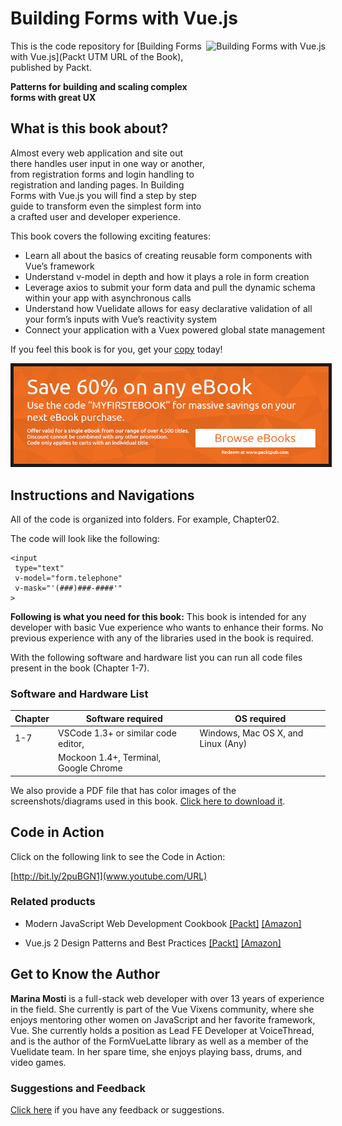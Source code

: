# Building Forms with Vue.js

<a href="Packt UTM URL of the Book"><img src="Cover Image URL of the Book" alt="Building Forms with Vue.js" height="256px" align="right"></a>

This is the code repository for [Building Forms with Vue.js](Packt UTM URL of the Book), published by Packt.

**Patterns for building and scaling complex forms with great UX**

## What is this book about?
Almost every web application and site out there handles user input in one way or another, from registration forms and login handling to registration and landing pages. In Building Forms with Vue.js you will find a step by step guide to transform even the simplest form into a crafted user and developer experience.

This book covers the following exciting features: 
* Learn all about the basics of creating reusable form components with Vue’s framework
* Understand v-model in depth and how it plays a role in form creation
* Leverage axios to submit your form data and pull the dynamic schema within your app with asynchronous calls
* Understand how Vuelidate allows for easy declarative validation of all your form’s inputs with Vue’s reactivity system
* Connect your application with a Vuex powered global state management

If you feel this book is for you, get your [copy](https://www.amazon.com/dp/1839213337) today!

<a href="https://www.packtpub.com/?utm_source=github&utm_medium=banner&utm_campaign=GitHubBanner"><img src="https://raw.githubusercontent.com/PacktPublishing/GitHub/master/GitHub.png" 
alt="https://www.packtpub.com/" border="5" /></a>


## Instructions and Navigations
All of the code is organized into folders. For example, Chapter02.

The code will look like the following:
```
<input 
 type="text"
 v-model="form.telephone"
 v-mask="'(###)###-####'"
>
```

**Following is what you need for this book:**
This book is intended for any developer with basic Vue experience who wants to enhance their forms. No previous experience with any of the libraries used in the book is required.

With the following software and hardware list you can run all code files present in the book (Chapter 1-7).

### Software and Hardware List

| Chapter  | Software required                     | OS required                        |
| -------- | ------------------------------------  | -----------------------------------|
|   1-7    | VSCode 1.3+ or similar code editor,   | Windows, Mac OS X, and Linux (Any) |
|          | Mockoon 1.4+, Terminal, Google Chrome |                                    |


We also provide a PDF file that has color images of the screenshots/diagrams used in this book. [Click here to download it](https://static.packt-cdn.com/downloads/9781839213335_ColorImages.pdf).

## Code in Action

Click on the following link to see the Code in Action:

[http://bit.ly/2puBGN1](www.youtube.com/URL)

### Related products <Other books you may enjoy>
* Modern JavaScript Web Development Cookbook [[Packt]](https://www.packtpub.com/web-development/modern-javascript-web-development-cookbook?utm_source=github&utm_medium=repository&utm_campaign=9781788992749) [[Amazon]](https://www.amazon.com/dp/1788992741)

* Vue.js 2 Design Patterns and Best Practices [[Packt]](https://www.packtpub.com/web-development/vuejs-design-patterns-and-best-practices?utm_source=github&utm_medium=repository&utm_campaign=9781788839792) [[Amazon]](https://www.amazon.com/dp/178883979X)

## Get to Know the Author
**Marina Mosti**
is a full-stack web developer with over 13 years of experience in the field. She currently is part of the Vue Vixens community, where she enjoys mentoring other women on JavaScript and her favorite framework, Vue. She currently holds a position as Lead FE Developer at VoiceThread, and is the author of the FormVueLatte library as well as a member of the Vuelidate team. In her spare time, she enjoys playing bass, drums, and video games.


### Suggestions and Feedback
[Click here](https://docs.google.com/forms/d/e/1FAIpQLSdy7dATC6QmEL81FIUuymZ0Wy9vH1jHkvpY57OiMeKGqib_Ow/viewform) if you have any feedback or suggestions.

